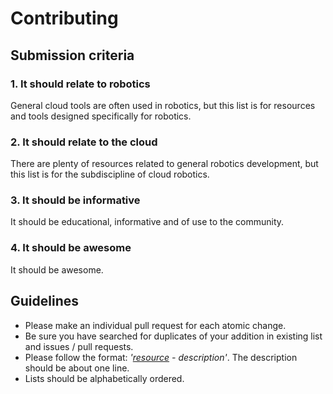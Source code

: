 # Contributing

## Submission criteria
### 1. It should relate to robotics

General cloud tools are often used in robotics, but this list is for resources and tools designed specifically for robotics.

### 2. It should relate to the cloud

There are plenty of resources related to general robotics development, but this list is for the subdiscipline of cloud robotics.

### 3. It should be informative

It should be educational, informative and of use to the community.

### 4. It should be awesome

It should be awesome.

## Guidelines
- Please make an individual pull request for each atomic change.
- Be sure you have searched for duplicates of your addition in existing list and issues / pull requests.
- Please follow the format: _'[resource](link) - description'_. The description should be about one line.
- Lists should be alphabetically ordered.